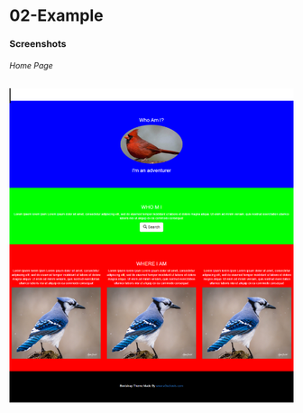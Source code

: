# 02-Example


### Screenshots
###### Home Page

![Home Page](https://github.com/anitaaziz/psd-to-html-examples/blob/master/02-Example/screenshot-main.png)



